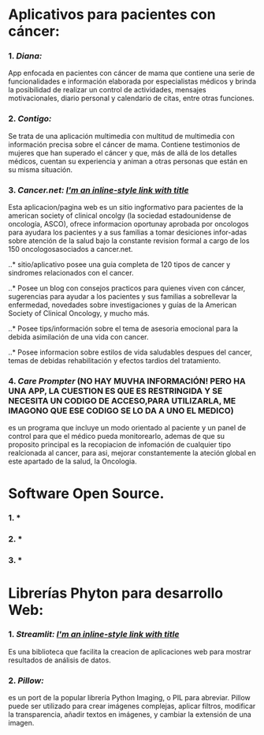 # Aplicativos para pacientes con cáncer:

### 1. *Diana:*

App enfocada en pacientes con cáncer de mama que contiene una serie de funcionalidades e información elaborada
por especialistas médicos y brinda la posibilidad de realizar un control de actividades, mensajes motivacionales,
diario personal y calendario de citas, entre otras funciones.

### 2. *Contigo:*

Se trata de una aplicación multimedia con multitud de multimedia con información precisa sobre el cáncer de mama.
Contiene testimonios de mujeres que han superado el cáncer y que, más de allá de los detalles médicos, cuentan su
experiencia y animan a otras personas que están en su misma situación.

### 3. *Cancer.net: [I'm an inline-style link with title](https://www.cancer.net/ "Cancer.Net")*

Esta aplicacion/pagina web es un sitio ingformativo para pacientes de la american society of clinical oncolgy (la
sociedad estadounidense de oncología, ASCO), ofrece informacion oportunay aprobada por oncologos para ayudara los 
pacientes y a sus familias a tomar desiciones infor-adas sobre atención de la salud bajo la constante revision 
formal a cargo de los 150 oncologosasociados a cancer.net.

..* sitio/aplicativo posee una guia completa de 120 tipos de cancer y sindromes relacionados con el cancer.

..* Posee un blog con consejos practicos  para quienes viven con cáncer, sugerencias para ayudar a los pacientes
y sus familias a sobrellevar la enfermedad, novedades sobre investigaciones y guías de la American Society of 
Clinical Oncology, y mucho más.

..* Posee tips/información sobre el tema de asesoria emocional para la debida asimilación de una vida con cancer.

..* Posee informacion sobre estilos de vida saludables despues del cancer, temas de debidas rehabilitación y efectos
tardios del tratamiento.

### 4. *Care Prompter* (NO HAY MUVHA INFORMACIÓN! PERO HA UNA APP, LA CUESTION ES QUE ES RESTRINGIDA Y SE NECESITA UN CODIGO DE ACCESO,PARA UTILIZARLA, ME IMAGONO QUE ESE CODIGO SE LO DA A UNO EL MEDICO)

es un programa que incluye un modo orientado al paciente y un panel de control para que el médico pueda monitorearlo, 
ademas de que su proposito principal es la recopiacion de infomación de cualquier tipo realcionada al cancer, para asi,
mejorar constantemente la ateción global en este apartado de la salud, la Oncologia.

# Software Open Source.

### 1. *
### 2. *
### 3. *

# Librerías Phyton para desarrollo Web:

### 1. *Streamlit: [I'm an inline-style link with title](https://streamlit.io/ "StreamLit")*

Es una biblioteca que facilita la creacion de aplicaciones web para mostrar resultados de análisis 
de datos.

### 2. *Pillow:*

es un port de la popular librería Python Imaging, o PIL para abreviar. Pillow puede ser utilizado 
para crear imágenes complejas, aplicar filtros, modificar la transparencia, añadir textos en imágenes, y
cambiar la extensión de una imagen.




